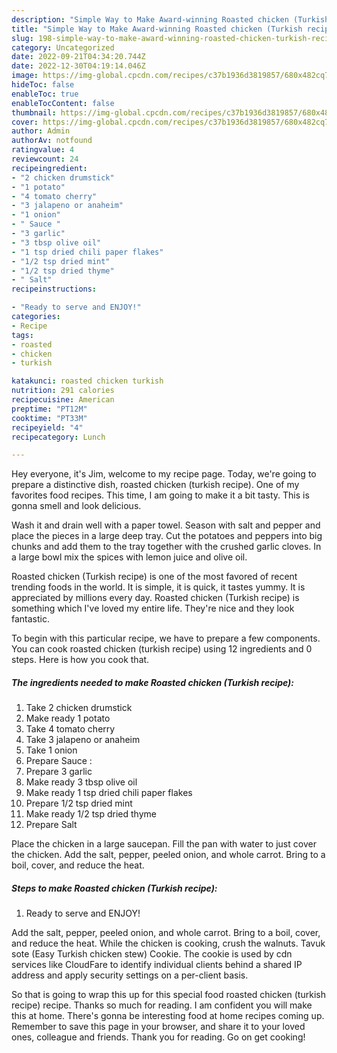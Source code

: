 ```yaml
---
description: "Simple Way to Make Award-winning Roasted chicken (Turkish recipe)"
title: "Simple Way to Make Award-winning Roasted chicken (Turkish recipe)"
slug: 198-simple-way-to-make-award-winning-roasted-chicken-turkish-recipe
category: Uncategorized
date: 2022-09-21T04:34:20.744Z
date: 2022-12-30T04:19:14.046Z
image: https://img-global.cpcdn.com/recipes/c37b1936d3819857/680x482cq70/roasted-chicken-turkish-recipe-recipe-main-photo.jpg
hideToc: false
enableToc: true
enableTocContent: false
thumbnail: https://img-global.cpcdn.com/recipes/c37b1936d3819857/680x482cq70/roasted-chicken-turkish-recipe-recipe-main-photo.jpg
cover: https://img-global.cpcdn.com/recipes/c37b1936d3819857/680x482cq70/roasted-chicken-turkish-recipe-recipe-main-photo.jpg
author: Admin
authorAv: notfound
ratingvalue: 4
reviewcount: 24
recipeingredient:
- "2 chicken drumstick"
- "1 potato"
- "4 tomato cherry"
- "3 jalapeno or anaheim"
- "1 onion"
- " Sauce "
- "3 garlic"
- "3 tbsp olive oil"
- "1 tsp dried chili paper flakes"
- "1/2 tsp dried mint"
- "1/2 tsp dried thyme"
- " Salt"
recipeinstructions:

- "Ready to serve and ENJOY!"
categories:
- Recipe
tags:
- roasted
- chicken
- turkish

katakunci: roasted chicken turkish 
nutrition: 291 calories
recipecuisine: American
preptime: "PT12M"
cooktime: "PT33M"
recipeyield: "4"
recipecategory: Lunch

---
```



Hey everyone, it's Jim, welcome to my recipe page. Today, we're going to prepare a distinctive dish, roasted chicken (turkish recipe). One of my favorites food recipes. This time, I am going to make it a bit tasty. This is gonna smell and look delicious.

Wash it and drain well with a paper towel. Season with salt and pepper and place the pieces in a large deep tray. Cut the potatoes and peppers into big chunks and add them to the tray together with the crushed garlic cloves. In a large bowl mix the spices with lemon juice and olive oil.

Roasted chicken (Turkish recipe) is one of the most favored of recent trending foods in the world. It is simple, it is quick, it tastes yummy. It is appreciated by millions every day. Roasted chicken (Turkish recipe) is something which I've loved my entire life. They're nice and they look fantastic.


To begin with this particular recipe, we have to prepare a few components. You can cook roasted chicken (turkish recipe) using 12 ingredients and 0 steps. Here is how you cook that.

<!--inarticleads1-->

##### The ingredients needed to make Roasted chicken (Turkish recipe):

1. Take 2 chicken drumstick
1. Make ready 1 potato
1. Take 4 tomato cherry
1. Take 3 jalapeno or anaheim
1. Take 1 onion
1. Prepare  Sauce :
1. Prepare 3 garlic
1. Make ready 3 tbsp olive oil
1. Make ready 1 tsp dried chili paper flakes
1. Prepare 1/2 tsp dried mint
1. Make ready 1/2 tsp dried thyme
1. Prepare  Salt


Place the chicken in a large saucepan. Fill the pan with water to just cover the chicken. Add the salt, pepper, peeled onion, and whole carrot. Bring to a boil, cover, and reduce the heat. 

<!--inarticleads2-->

##### Steps to make Roasted chicken (Turkish recipe):


1. Ready to serve and ENJOY!

Add the salt, pepper, peeled onion, and whole carrot. Bring to a boil, cover, and reduce the heat. While the chicken is cooking, crush the walnuts. Tavuk sote (Easy Turkish chicken stew) Cookie. The cookie is used by cdn services like CloudFare to identify individual clients behind a shared IP address and apply security settings on a per-client basis. 

So that is going to wrap this up for this special food roasted chicken (turkish recipe) recipe. Thanks so much for reading. I am confident you will make this at home. There's gonna be interesting food at home recipes coming up. Remember to save this page in your browser, and share it to your loved ones, colleague and friends. Thank you for reading. Go on get cooking!
